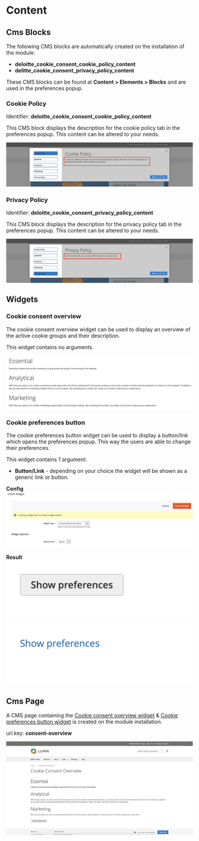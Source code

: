 # Content

## Cms Blocks

The following CMS blocks are automatically created on the installation of the module:

* **deloitte_cookie_consent_cookie_policy_content**
* **delitte_cookie_consent_privacy_policy_content**

These CMS blocks can be found at **Content > Elements > Blocks** and are used in the preferences popup.

### Cookie Policy

Identifier: **deloitte_cookie_consent_cookie_policy_content**

This CMS block displays the description for the cookie policy tab in the preferences popup. This content can be altered 
to your needs.

![cookie-policy](./assets/cookie_policy.png "Cookie Policy")


### Privacy Policy

Identifier: **deloitte_cookie_consent_privacy_policy_content**

This CMS block displays the description for the privacy policy tab in the preferences popup. This content can be altered 
to your needs.

![privacy-policy](./assets/privacy_policy.png "Privacy Policy")

## Widgets

### Cookie consent overview

The cookie consent overview widget can be used to display an overview of the active cookie groups and their description.

This widget contains no arguments.

![overview-widget](./assets/overview_widget.png "Overview Widget")

### Cookie preferences button

The cookie preferences button widget can be used to display a button/link which opens the preferences popup. This way the
users are able to change their preferences.

This widget contains 1 argument:

* **Button/Link** - depending on your choice the widget will be shown as a generic link or button.

**Config**
![button-widget-config](./assets/button_widget_config.png "Preferences Button Widget Config")

**Result**
![button-widget-btn](./assets/button_widget_btn.png "Preferences Button Widget Button Config")
![button-widget-link](./assets/button_widget_link.png "Preferences Button Widget Link Config")


## Cms Page

A CMS page containing the [Cookie consent overview widget](#cookie-consent-overview) &
 [Cookie preferences button widget](#cookie-preferences-button) is created on the module installation.
 
url key: **consent-overview**

![consent-overview](./assets/consent_overview.png "Consent Overview CMS Page")



